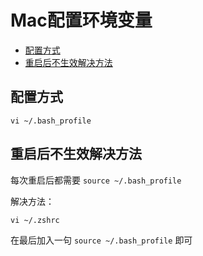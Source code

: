# Mac配置环境变量

<!-- TOC -->

- [配置方式](#配置方式)
- [重启后不生效解决方法](#重启后不生效解决方法)

<!-- /TOC -->

## 配置方式

```
vi ~/.bash_profile
```

## 重启后不生效解决方法

每次重启后都需要 `source ~/.bash_profile` 

解决方法：

```
vi ~/.zshrc
```

在最后加入一句 `source ~/.bash_profile` 即可